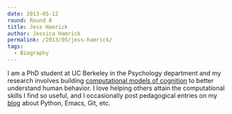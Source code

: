 ```yaml
---
date: 2013-05-12
round: Round 8
title: Jess Hamrick
author: Jessica Hamrick
permalink: /2013/05/jess-hamrick/
tags:
  - Biography
---
```

I am a PhD student at UC Berkeley in the Psychology department and my research involves building [computational models of cognition][1] to better understand human behavior. I love helping others attain the computational skills I find so useful, and I occasionally post pedagogical entries on my [blog][2] about Python, Emacs, Git, etc.

 [1]: http://cocosci.berkeley.edu/research.php
 [2]: http://www.jesshamrick.com/
